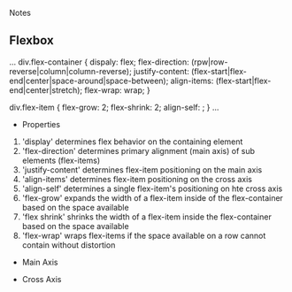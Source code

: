 Notes

## Flexbox

...
div.flex-container {
    dispaly: flex;
    flex-direction: (rpw|row-reverse|column|column-reverse);
    justify-content: (flex-start|flex-end|center|space-around|space-between);
    align-items: (flex-start|flex-end|center|stretch);
    flex-wrap: wrap;
}

div.flex-item {
    flex-grow: 2;
    flex-shrink: 2;
    align-self: ;
}
...


- Properties

1. 'display' determines flex behavior on the containing element
2. 'flex-direction' determines primary alignment (main axis) of sub elements (flex-items)
3. 'justify-content' determines flex-item positioning on the main axis
4. 'align-items' determines flex-item positioning on the cross axis
5. 'align-self' determines a single flex-item's positioning on hte cross axis
6. 'flex-grow' expands the width of a flex-item inside of the flex-container based on the space available
7. 'flex shrink' shrinks the width of a flex-item inside the flex-container based on the space available
8. 'flex-wrap' wraps flex-items if the space available on a row cannot contain without distortion

- Main Axis

- Cross Axis